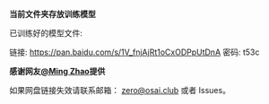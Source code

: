 **当前文件夹存放训练模型**

已训练好的模型文件:

链接: https://pan.baidu.com/s/1V_fnjAjRt1oCxODPpUtDnA 密码: t53c

**感谢网友[@Ming Zhao](https://github.com/mingzhaochina)提供**

如果网盘链接失效请联系邮箱： zero@osai.club 或者 Issues。